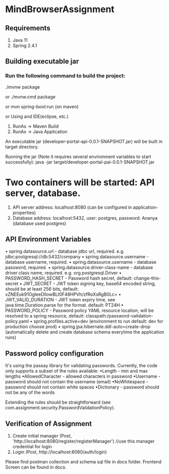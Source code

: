 # MindBrowserAssignment

## Requirements
1. Java 11
2. Spring 2.4.1

## Building executable jar

### Run the following command to build the project:
./mvnw package

or
./mvnw.cmd package

or
mvn spring-boot:run (on maven)

or
Using and IDE(eclipse, etc.) 
1. RunAs -> Maven Build
2. RunAs -> Java Application

An executable jar (developer-portal-api-0.0.1-SNAPSHOT.jar) will be built in target directory.

Running the jar (Note it requires several environment variables to start successfully):
java -jar target/developer-portal-pai-0.0.1-SNAPSHOT.jar

# Two containers will be started: API server, database.
1. API server address: localhost:8080 (can be configured in application-properties)
2. Database address: localhost:5432, user: postgres, password: Ananya (database used postgres)

## API Environment Variables
• spring.datasource.url - database jdbc url, required. e.g. jdbc:postgresql://db:5432/company
• spring.datasource.username - database username, required.
• spring.datasource.username - database password, required.
• spring.datasource.driver-class-name - database driver class name, required. e.g. org.postgresql.Driver
• PASSWORD_HASH_SECRET - Password hash secret, default: change-this-secret
• JWT_SECRET - JWT token signing key, base64 encoded string, should be at least 256 bits, default: xZNEEuk91OgleeDllowBLt0F48HPVh/zfRoXsRgB0Lc=
• JWT_VALID_DURATION - JWT token expiry time, see java.time.Duration.parse for the format. default: PT24H
• PASSWORD_POLICY - Password policy YAML resource location, will be resolved to a spring resource, default: classpath:/password-validation-policy.yaml
• spring.profiles.active=dev (environment to run default: dev for production choose prod)
• spring.jpa.hibernate.ddl-auto=create-drop (automatically delete and create database schema everytime the application runs)

## Password policy configuration

It's using the passay library for validating passwords. Currently, the code only supports a subset of the rules available:
•Length - min and max lengths
•AllowedCharacter - allowed characters in password
•Username - password should not contain the username (email)
•NoWhitespace - password should not contain white spaces
•Dictionary - password should not be any of the words

Extending the rules should be straightforward (see com.assignment.security.PasswordValidationPolicy).

## Verification of Assignment

1. Create initial manager (Post, 'http://localhost:8080/register/registerManager') //use this manager credential for login
2. Login (Post, http://localhost:8080/auth/login)

Please find postman collection and schema sql file in docs folder.
Frontend Screen can be found in docs.




